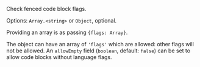 Check fenced code block flags.

Options: `Array.<string>` or `Object`, optional.

Providing an array is as passing `{flags: Array}`.

The object can have an array of `'flags'` which are allowed: other flags
will not be allowed.
An `allowEmpty` field (`boolean`, default: `false`) can be set to allow
code blocks without language flags.